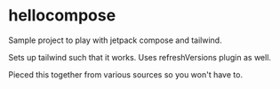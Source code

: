 # hellocompose

Sample project to play with jetpack compose and tailwind.

Sets up tailwind such that it works.
Uses refreshVersions plugin as well.

Pieced this together from various sources so you won't have to.
